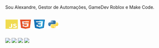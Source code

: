 Sou Alexandre, Gestor de Automações, GameDev Roblox e Make Code.

<div style="display: inline_block"><br>
  <img align="center" alt="Rafa-Js"     height="30" width="40" src="https://raw.githubusercontent.com/devicons/devicon/master/icons/javascript/javascript-plain.svg">
  <img align="center" alt="Rafa-HTML"   height="30" width="40" src="https://raw.githubusercontent.com/devicons/devicon/master/icons/html5/html5-original.svg">
  <img align="center" alt="Rafa-CSS"    height="30" width="40" src="https://raw.githubusercontent.com/devicons/devicon/master/icons/css3/css3-original.svg">
  <img align="center" alt="Rafa-Python" height="30" width="40" src="https://raw.githubusercontent.com/devicons/devicon/master/icons/python/python-original.svg">
</div>
  
  ##
 
<div> 
  <a href = "https://www.instagram.com/alexandreslima.oficial/">            <img src="https://img.shields.io/badge/-Instagram-%23E4405F?style=for-the-badge&logo=instagram&logoColor=white"></a>
  <a href = "mailto:contatosantos12ddt@gmail.com">                          <img src="https://img.shields.io/badge/-Gmail-%23333?style=for-the-badge&logo=gmail&logoColor=white"></a>
  <a href = "https://www.linkedin.com/in/alexandre-santos-lima-391aa2376/"> <img src="https://img.shields.io/badge/-LinkedIn-%230077B5?style=for-the-badge&logo=linkedin&logoColor=white"></a>
  <a href = "https://api.whatsapp.com/send?phone=5595984028327">            <img src="https://img.shields.io/badge/whatsapp-whatsapp?style=for-the-badge&logo=whatsapp&logoColor=white"></a>
</div>
